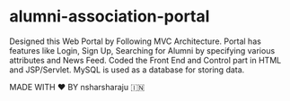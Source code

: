 # alumni-association-portal
Designed this Web Portal by Following MVC Architecture. Portal has features like Login, Sign Up, Searching for Alumni by specifying various attributes and News Feed. Coded the Front End and Control part in HTML and JSP/Servlet. MySQL is used as a database for storing data.

MADE WITH ❤️ BY nsharsharaju 🇮🇳

